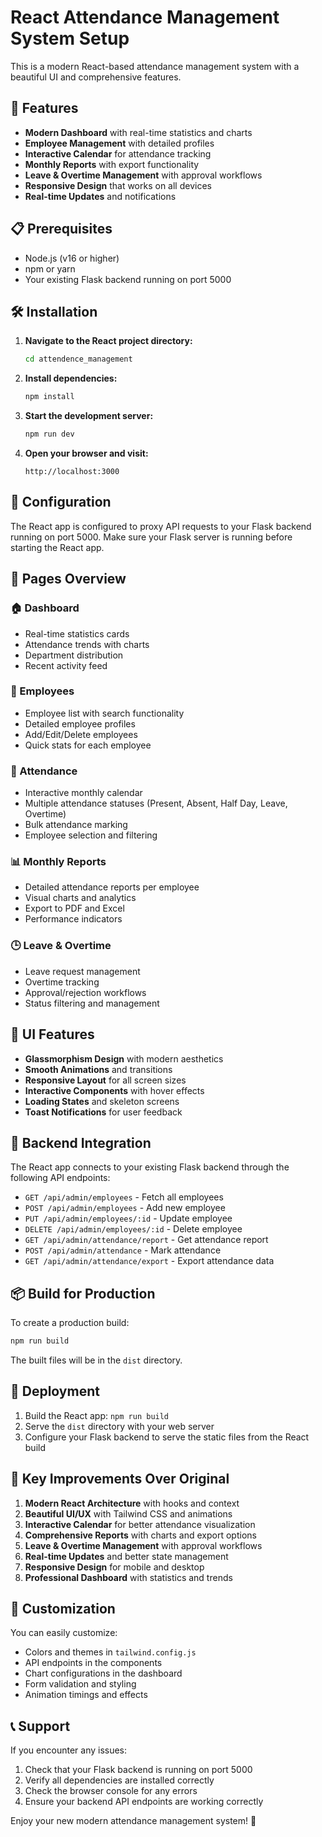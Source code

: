 # React Attendance Management System Setup

This is a modern React-based attendance management system with a beautiful UI and comprehensive features.

## 🚀 Features

- **Modern Dashboard** with real-time statistics and charts
- **Employee Management** with detailed profiles
- **Interactive Calendar** for attendance tracking
- **Monthly Reports** with export functionality
- **Leave & Overtime Management** with approval workflows
- **Responsive Design** that works on all devices
- **Real-time Updates** and notifications

## 📋 Prerequisites

- Node.js (v16 or higher)
- npm or yarn
- Your existing Flask backend running on port 5000

## 🛠️ Installation

1. **Navigate to the React project directory:**
   ```bash
   cd attendence_management
   ```

2. **Install dependencies:**
   ```bash
   npm install
   ```

3. **Start the development server:**
   ```bash
   npm run dev
   ```

4. **Open your browser and visit:**
   ```
   http://localhost:3000
   ```

## 🔧 Configuration

The React app is configured to proxy API requests to your Flask backend running on port 5000. Make sure your Flask server is running before starting the React app.

## 📱 Pages Overview

### 🏠 Dashboard
- Real-time statistics cards
- Attendance trends with charts
- Department distribution
- Recent activity feed

### 👥 Employees
- Employee list with search functionality
- Detailed employee profiles
- Add/Edit/Delete employees
- Quick stats for each employee

### 📅 Attendance
- Interactive monthly calendar
- Multiple attendance statuses (Present, Absent, Half Day, Leave, Overtime)
- Bulk attendance marking
- Employee selection and filtering

### 📊 Monthly Reports
- Detailed attendance reports per employee
- Visual charts and analytics
- Export to PDF and Excel
- Performance indicators

### 🕒 Leave & Overtime
- Leave request management
- Overtime tracking
- Approval/rejection workflows
- Status filtering and management

## 🎨 UI Features

- **Glassmorphism Design** with modern aesthetics
- **Smooth Animations** and transitions
- **Responsive Layout** for all screen sizes
- **Interactive Components** with hover effects
- **Loading States** and skeleton screens
- **Toast Notifications** for user feedback

## 🔗 Backend Integration

The React app connects to your existing Flask backend through the following API endpoints:

- `GET /api/admin/employees` - Fetch all employees
- `POST /api/admin/employees` - Add new employee
- `PUT /api/admin/employees/:id` - Update employee
- `DELETE /api/admin/employees/:id` - Delete employee
- `GET /api/admin/attendance/report` - Get attendance report
- `POST /api/admin/attendance` - Mark attendance
- `GET /api/admin/attendance/export` - Export attendance data

## 📦 Build for Production

To create a production build:

```bash
npm run build
```

The built files will be in the `dist` directory.

## 🚀 Deployment

1. Build the React app: `npm run build`
2. Serve the `dist` directory with your web server
3. Configure your Flask backend to serve the static files from the React build

## 🎯 Key Improvements Over Original

1. **Modern React Architecture** with hooks and context
2. **Beautiful UI/UX** with Tailwind CSS and animations
3. **Interactive Calendar** for better attendance visualization
4. **Comprehensive Reports** with charts and export options
5. **Leave & Overtime Management** with approval workflows
6. **Real-time Updates** and better state management
7. **Responsive Design** for mobile and desktop
8. **Professional Dashboard** with statistics and trends

## 🔧 Customization

You can easily customize:
- Colors and themes in `tailwind.config.js`
- API endpoints in the components
- Chart configurations in the dashboard
- Form validation and styling
- Animation timings and effects

## 📞 Support

If you encounter any issues:
1. Check that your Flask backend is running on port 5000
2. Verify all dependencies are installed correctly
3. Check the browser console for any errors
4. Ensure your backend API endpoints are working correctly

Enjoy your new modern attendance management system! 🎉

